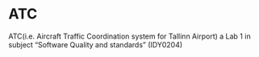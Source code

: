 # ATC
ATC(i.e. Aircraft Traffic Coordination system for Tallinn Airport) a Lab 1 in subject “Software Quality and standards” (IDY0204) 
